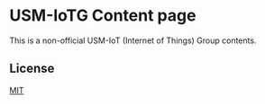 # USM-IoTG Content page

This is a non-official USM-IoT (Internet of Things) Group contents.

## License

[MIT](http://opensource.org/licenses/MIT)

